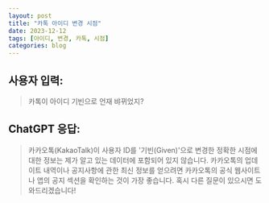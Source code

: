 ```yaml
---
layout: post
title: "카톡 아이디 변경 시점"
date: 2023-12-12
tags: [아이디, 변경, 카톡, 시점]
categories: blog
---
```


## 사용자 입력:
> 카톡이 아이디 기빈으로 언재 뱌뀌었지?

## ChatGPT 응답:
> 카카오톡(KakaoTalk)이 사용자 ID를 '기빈(Given)'으로 변경한 정확한 시점에 대한 정보는 제가 알고 있는 데이터에 포함되어 있지 않습니다. 카카오톡의 업데이트 내역이나 공지사항에 관한 최신 정보를 얻으려면 카카오톡의 공식 웹사이트나 앱의 공지 섹션을 확인하는 것이 가장 좋습니다. 혹시 다른 질문이 있으시면 도와드리겠습니다!

